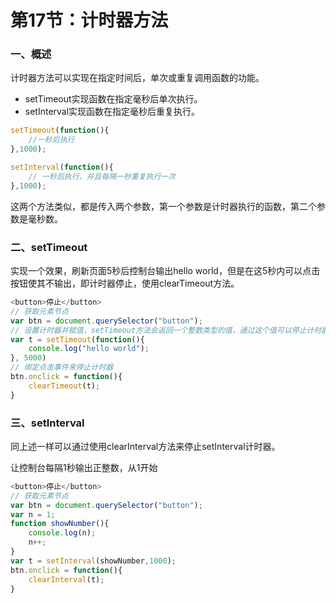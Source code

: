 # 第17节：计时器方法

### 一、概述

计时器方法可以实现在指定时间后，单次或重复调用函数的功能。

* setTimeout实现函数在指定毫秒后单次执行。
* setInterval实现函数在指定毫秒后重复执行。

```js
setTimeout(function(){
    //一秒后执行
},1000);

setInterval(function(){
    // 一秒后执行，并且每隔一秒重复执行一次
},1000);
```

这两个方法类似，都是传入两个参数，第一个参数是计时器执行的函数，第二个参数是毫秒数。

### 二、setTimeout

实现一个效果，刷新页面5秒后控制台输出hello world，但是在这5秒内可以点击按钮使其不输出，即计时器停止，使用clearTimeout方法。

```js
<button>停止</button>
// 获取元素节点
var btn = document.querySelector("button");
// 设置计时器并赋值，setTimeout方法会返回一个整数类型的值，通过这个值可以停止计时器
var t = setTimeout(function(){
    console.log("hello world");
}, 5000)
// 绑定点击事件来停止计时器
btn.onclick = function(){
    clearTimeout(t);
}
```

### 三、setInterval

同上述一样可以通过使用clearInterval方法来停止setInterval计时器。

让控制台每隔1秒输出正整数，从1开始

```js
<button>停止</button>
// 获取元素节点
var btn = document.querySelector("button");
var n = 1;
function showNumber(){
    console.log(n);
    n++;
}
var t = setInterval(showNumber,1000);
btn.onclick = function(){
    clearInterval(t);
}
```

